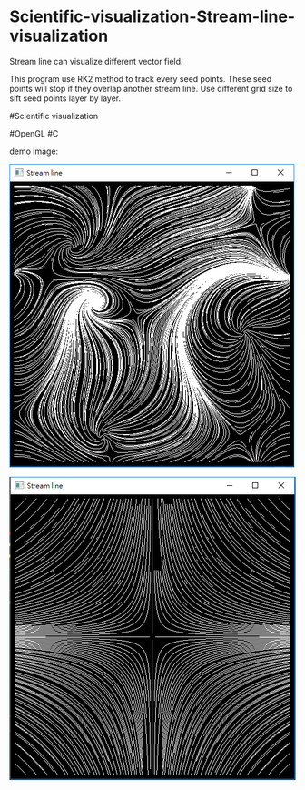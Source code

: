 # Scientific-visualization-Stream-line-visualization

Stream line can visualize different vector field.

This program use RK2 method to track every seed points.
These seed points will stop if they overlap another stream line.
Use different grid size to sift seed points layer by layer.

#Scientific visualization

#OpenGL
#C

demo image:

![alt text](https://github.com/extrovert7986/Scientific-visualization-Stream-line-visualization/blob/master/vec1.PNG)

![alt text](https://github.com/extrovert7986/Scientific-visualization-Stream-line-visualization/blob/master/vec7.PNG)
